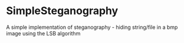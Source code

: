 # SimpleSteganography
A simple implementation of steganography - hiding string/file in a bmp image using the LSB algorithm
